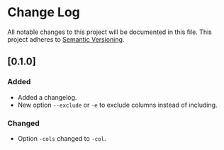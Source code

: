 # Change Log

All notable changes to this project will be documented in this file.
This project adheres to [Semantic Versioning](http://semver.org/).


## [0.1.0]
### Added
- Added a changelog.
- New option `--exclude` or `-e` to exclude columns instead of including.

### Changed
- Option `-cols` changed to `-col`.

